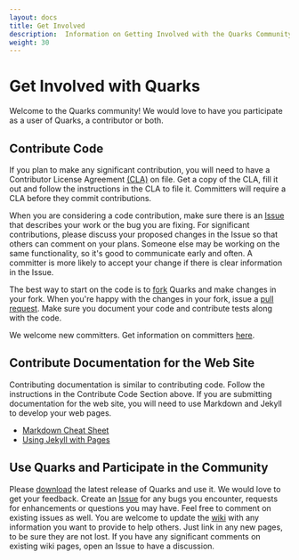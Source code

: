 ```yaml
---
layout: docs
title: Get Involved
description:  Information on Getting Involved with the Quarks Community
weight: 30
---
```


# Get Involved with Quarks

Welcome to the Quarks community!  We would love to have you participate as a user of Quarks, a contributor or both.

## Contribute Code

If you plan to make any significant contribution, you will need to have a Contributor License Agreement [(CLA)](https://github.com/quarks-edge/quarks/blob/master/licences/Quarks-cla-individual.pdf) on file.  Get a copy of the CLA, fill it out and follow the instructions in the CLA to file it.  Committers will require a CLA before they commit contributions.

When you are considering a code contribution, make sure there is an [Issue](https://github.com/quarks-edge/quarks/issues) that describes your work or the bug you are fixing.  For significant contributions, please discuss your proposed changes in the Issue so that others can comment on your plans.  Someone else may be working on the same functionality, so it's good to communicate early and often.  A committer is more likely to accept your change if there is clear information in the Issue.  

The best way to start on the code is to [fork](https://help.github.com/articles/fork-a-repo/) Quarks and make changes in your fork.  When you're happy with the changes in your fork, issue a [pull request](https://github.com/quarks-edge/quarks/pulls).  Make sure you document your code and contribute tests along with the code.

We welcome new committers.  Get information on committers [here](../committers).

## Contribute Documentation for the Web Site

Contributing documentation is similar to contributing code.  Follow the instructions in the Contribute Code Section above.  If you are submitting documentation for the web site, you will need to use Markdown and Jekyll to develop your web pages.

* [Markdown Cheat Sheet](https://github.com/adam-p/markdown-here/wiki/Markdown-Cheatsheet)
* [Using Jekyll with Pages](https://help.github.com/articles/using-jekyll-with-pages/)

## Use Quarks and Participate in the Community

Please [download](https://github.com/quarks-edge/quarks/releases/latest) the latest release of Quarks and use it.  We would love to get your feedback.  Create an [Issue](https://github.com/quarks-edge/quarks/issues) for any bugs you encounter, requests for enhancements or questions you may have. Feel free to comment on existing issues as well.  You are welcome to update the [wiki](https://github.com/quarks-edge/quarks/wiki) with any information you want to provide to help others.  Just link in any new pages, to be sure they are not lost.  If you have any significant comments on existing wiki pages, open an Issue to have a discussion.

